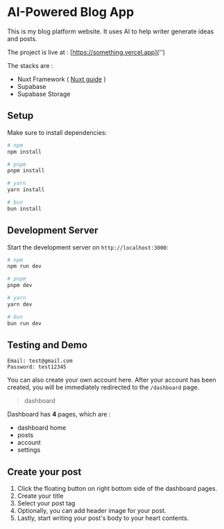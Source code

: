 # AI-Powered Blog App

This is my blog platform website. It uses AI to help writer generate ideas and posts.

The project is live at : [https://something.vercel.app]('')


The stacks are :
- Nuxt Framework ( [Nuxt guide]('https://nuxt.com/docs/guide') )
- Supabase
- Supabase Storage

## Setup

Make sure to install dependencies:

```bash
# npm
npm install

# pnpm
pnpm install

# yarn
yarn install

# bun
bun install
```

## Development Server

Start the development server on `http://localhost:3000`:


```bash
# npm
npm run dev

# pnpm
pnpm dev

# yarn
yarn dev

# bun
bun run dev
```

## Testing and Demo
```
Email: test@gmail.com
Password: test12345
```

You can also create your own account here. After your account has been created, you will be immediately redirected to the `/dashboard` page.

> dashboard

Dashboard has **4** pages, which are :
- dashboard home
- posts
- account
- settings

## Create your post
1. Click the floating button on right bottom side of the dashboard pages.
2. Create your title
3. Select your post tag
4. Optionally, you can add header image for your post.
5. Lastly, start writing your post's body to your heart contents.
